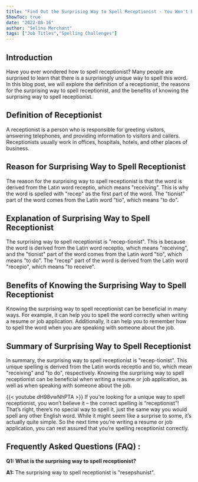 ```yaml
---
title: "Find Out the Surprising Way to Spell Receptionist - You Won't Believe It!"
ShowToc: true 
date: "2022-08-16"
author: "Selina Merchant" 
tags: ["Job Titles","Spelling Challenges"]
---
```

## Introduction

Have you ever wondered how to spell receptionist? Many people are surprised to learn that there is a surprisingly unique way to spell this word. In this blog post, we will explore the definition of a receptionist, the reasons for the surprising way to spell receptionist, and the benefits of knowing the surprising way to spell receptionist. 

## Definition of Receptionist

A receptionist is a person who is responsible for greeting visitors, answering telephones, and providing information to visitors and callers. Receptionists usually work in offices, hospitals, hotels, and other places of business. 

## Reason for Surprising Way to Spell Receptionist

The reason for the surprising way to spell receptionist is that the word is derived from the Latin word receptio, which means "receiving". This is why the word is spelled with "recep" as the first part of the word. The "tionist" part of the word comes from the Latin word "tio", which means "to do". 

## Explanation of Surprising Way to Spell Receptionist

The surprising way to spell receptionist is "recep-tionist". This is because the word is derived from the Latin word receptio, which means "receiving", and the "tionist" part of the word comes from the Latin word "tio", which means "to do". The "recep" part of the word is derived from the Latin word "recepio", which means "to receive". 

## Benefits of Knowing the Surprising Way to Spell Receptionist

Knowing the surprising way to spell receptionist can be beneficial in many ways. For example, it can help you to spell the word correctly when writing a resume or job application. Additionally, it can help you to remember how to spell the word when you are speaking with someone about the job. 

## Summary of Surprising Way to Spell Receptionist

In summary, the surprising way to spell receptionist is "recep-tionist". This unique spelling is derived from the Latin words receptio and tio, which mean "receiving" and "to do", respectively. Knowing the surprising way to spell receptionist can be beneficial when writing a resume or job application, as well as when speaking with someone about the job.

{{< youtube dH98vwNhPTA >}} 
If you’re looking for a unique way to spell receptionist, you won’t believe it – the correct spelling is “receptionist”! That’s right, there’s no special way to spell it, just the same way you would spell any other English word. While it might seem like a surprise to some, it’s actually quite simple. So the next time you’re writing a resume or job application, you can rest assured that you’re spelling receptionist correctly.

## Frequently Asked Questions (FAQ) :
**Q1: What is the surprising way to spell receptionist?**

**A1:** The surprising way to spell receptionist is "resepshunist".





